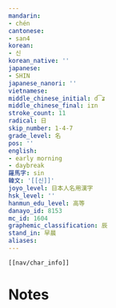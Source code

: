 ```yaml
---
mandarin:
- chén
cantonese:
- san4
korean:
- 신
korean_native: ''
japanese:
- SHIN
japanese_nanori: ''
vietnamese:
middle_chinese_initial: d͡ʑ
middle_chinese_final: iɪn
stroke_count: 11
radical: 日
skip_number: 1-4-7
grade_level: 名
pos: ''
english:
- early morning
- daybreak
羅馬字: sin
韓文: '[[신]]'
joyo_level: 日本人名用漢字
hsk_level: ''
hanmun_edu_level: 高等
danayo_id: 8153
mc_id: 1604
graphemic_classification: 辰
stand_in: 早晨
aliases:
---
```

```meta-bind-embed
[[nav/char_info]]
```

# Notes
